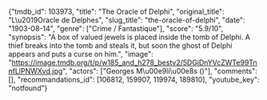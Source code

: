 {"tmdb_id": 103973, "title": "The Oracle of Delphi", "original_title": "L\u2019Oracle de Delphes", "slug_title": "the-oracle-of-delphi", "date": "1903-08-14", "genre": ["Crime / Fantastique"], "score": "5.9/10", "synopsis": "A box of valued jewels is placed inside the tomb of Delphi. A thief breaks into the tomb and steals it, but soon the ghost of Delphi appears and puts a curse on him.", "image": "https://image.tmdb.org/t/p/w185_and_h278_bestv2/5DGiDnYVcZWTe99TnnfLlPNWXvd.jpg", "actors": ["Georges M\u00e9li\u00e8s ()"], "comments": [], "recommandations_id": [106812, 159907, 119974, 189810], "youtube_key": "notfound"}